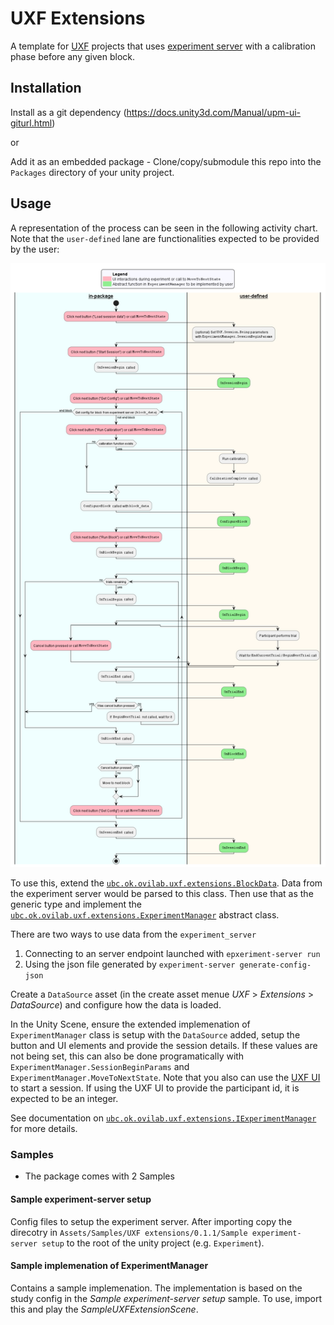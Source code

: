 # UXF Extensions
A template for [UXF](https://github.com/immersivecognition/unity-experiment-framework) projects that uses [experiment server](https://github.com/ahmed-shariff/experiment_server) with a calibration phase before any given block.

## Installation
Install as a git dependency (https://docs.unity3d.com/Manual/upm-ui-giturl.html)

or

Add it as an embedded package - Clone/copy/submodule this repo into the `Packages` directory of your unity project.

## Usage

A representation of the process can be seen in the following activity chart. Note that the `user-defined` lane are functionalities expected to be provided by the user:

![Activity chart](Docs~/activity_chart.png)

To use this, extend the [`ubc.ok.ovilab.uxf.extensions.BlockData`](Assets/Scripts/BlockData.cs). 
Data from the experiment server would be parsed to this class.
Then use that as the generic type and implement the [`ubc.ok.ovilab.uxf.extensions.ExperimentManager`](Assets/Scripts/ExperimentManager.cs) abstract class.

There are two ways to use data from the `experiment_server`
1. Connecting to an server endpoint launched with `epxeriment-server run`
2. Using the json file generated by `experiment-server generate-config-json`

Create a `DataSource` asset (in the create asset menue *UXF* > *Extensions* > *DataSource*) and configure how the data is loaded.

In the Unity Scene, ensure the extended implemenation of `ExperimentManager` class is setup with the `DataSource` added, setup the button and UI elements and provide the session details. If these values are not being set, this can also be done programatically with `ExperimentManager.SessionBeginParams` and `ExperimentManager.MoveToNextState`. Note that you also can use the [UXF UI](https://github.com/immersivecognition/unity-experiment-framework/wiki/Built-in-UI) to start a session. If using the UXF UI to provide the participant id, it is expected to be an integer.

See documentation on [`ubc.ok.ovilab.uxf.extensions.IExperimentManager`](Assets/Scripts/IExperimentManager.cs) for more details.


### Samples
- The package comes with 2 Samples

#### Sample experiment-server setup
Config files to setup the experiment server. After importing copy the direcotry in `Assets/Samples/UXF extensions/0.1.1/Sample experiment-server setup` to the root of the unity project (e.g. `Experiment`).

#### Sample implemenation of ExperimentManager
Contains a sample implemenation. The implementation is based on the study config in the <i>Sample experiment-server setup</i> sample. To use, import this and play the <i>SampleUXFExtensionScene</i>.

